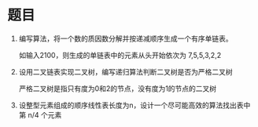 # 题目

1. 编写算法，将一个数的质因数分解并按递减顺序生成一个有序单链表。

   如输入2100，则生成的单链表中的元素从头开始依次为 7,5,5,3,2,2



2. 设用二叉链表实现二叉树，编写递归算法判断二叉树是否为严格二叉树

   严格二叉树是指只有度为0和2的节点，没有度为1的节点的二叉树



3. 设整型元素组成的顺序线性表长度为n，设计一个尽可能高效的算法找出表中第 n/4 个元素

